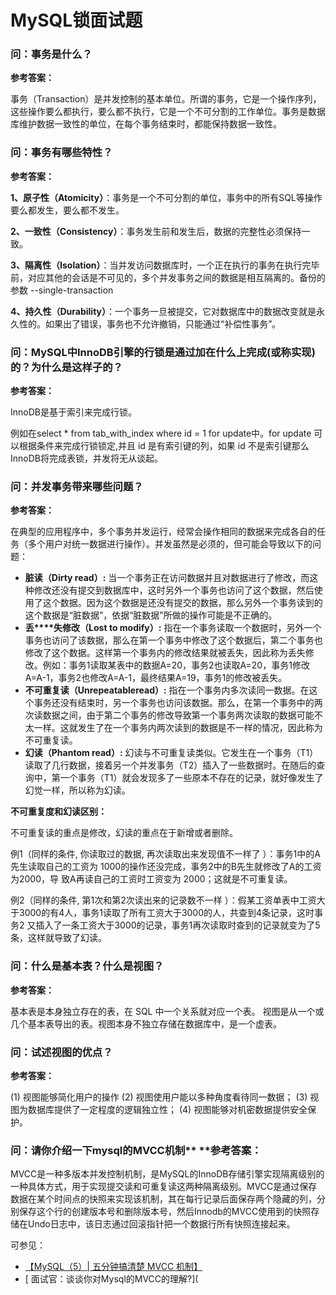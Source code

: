 # MySQL锁面试题
### 问：事务是什么？

**参考答案：**

事务（Transaction）是并发控制的基本单位。所谓的事务，它是一个操作序列，这些操作要么都执行，要么都不执行，它是一个不可分割的工作单位。事务是数据库维护数据一致性的单位，在每个事务结束时，都能保持数据一致性。



### 问：事务有哪些特性？

**参考答案：**  

**1、原子性（Atomicity）**：事务是一个不可分割的单位，事务中的所有SQL等操作要么都发生，要么都不发生。

**2、一致性（Consistency）**：事务发生前和发生后，数据的完整性必须保持一致。

**3、隔离性（Isolation）**：当并发访问数据库时，一个正在执行的事务在执行完毕前，对应其他的会话是不可见的，多个并发事务之间的数据是相互隔离的。备份的参数 --single-transaction

**4、持久性（Durability）**：一个事务一旦被提交，它对数据库中的数据改变就是永久性的。如果出了错误，事务也不允许撤销，只能通过“补偿性事务”。





### 问：MySQL中InnoDB引擎的行锁是通过加在什么上完成(或称实现)的？为什么是这样子的？

**参考答案：**

InnoDB是基于索引来完成行锁。

例如在select * from tab_with_index where id = 1 for update中。for update 可以根据条件来完成行锁锁定,并且 id 是有索引键的列，如果 id 不是索引键那么InnoDB将完成表锁，并发将无从谈起。



### **问：并发事务带来哪些问题？**

**参考答案：**

在典型的应用程序中，多个事务并发运行，经常会操作相同的数据来完成各自的任务（多个用户对统一数据进行操作）。并发虽然是必须的，但可能会导致以下的问题：

- **脏读（Dirty read）:** 当一个事务正在访问数据并且对数据进行了修改，而这种修改还没有提交到数据库中，这时另外一个事务也访问了这个数据，然后使用了这个数据。因为这个数据是还没有提交的数据，那么另外一个事务读到的这个数据是“脏数据”，依据“脏数据”所做的操作可能是不正确的。
- **丢****失修改（Lost to modify）:** 指在一个事务读取一个数据时，另外一个事务也访问了该数据，那么在第一个事务中修改了这个数据后，第二个事务也修改了这个数据。这样第一个事务内的修改结果就被丢失，因此称为丢失修改。例如：事务1读取某表中的数据A=20，事务2也读取A=20，事务1修改A=A-1，事务2也修改A=A-1，最终结果A=19，事务1的修改被丢失。
- **不可重复读（Unrepeatableread）:** 指在一个事务内多次读同一数据。在这个事务还没有结束时，另一个事务也访问该数据。那么，在第一个事务中的两次读数据之间，由于第二个事务的修改导致第一个事务两次读取的数据可能不太一样。这就发生了在一个事务内两次读到的数据是不一样的情况，因此称为不可重复读。
- **幻读（Phantom read）:** 幻读与不可重复读类似。它发生在一个事务（T1）读取了几行数据，接着另一个并发事务（T2）插入了一些数据时。在随后的查询中，第一个事务（T1）就会发现多了一些原本不存在的记录，就好像发生了幻觉一样，所以称为幻读。



**不可重复度和幻读区别：**

不可重复读的重点是修改，幻读的重点在于新增或者删除。

例1（同样的条件, 你读取过的数据, 再次读取出来发现值不一样了 ）：事务1中的A先生读取自己的工资为 1000的操作还没完成，事务2中的B先生就修改了A的工资为2000，导 致A再读自己的工资时工资变为 2000；这就是不可重复读。

例2（同样的条件, 第1次和第2次读出来的记录数不一样 ）：假某工资单表中工资大于3000的有4人，事务1读取了所有工资大于3000的人，共查到4条记录，这时事务2 又插入了一条工资大于3000的记录，事务1再次读取时查到的记录就变为了5条，这样就导致了幻读。



### 问：什么是基本表？什么是视图？

**参考答案：**

基本表是本身独立存在的表，在 SQL 中一个关系就对应一个表。 视图是从一个或几个基本表导出的表。视图本身不独立存储在数据库中，是一个虚表。



### 问：试述视图的优点？

**参考答案：**

(1) 视图能够简化用户的操作 (2) 视图使用户能以多种角度看待同一数据； (3) 视图为数据库提供了一定程度的逻辑独立性； (4) 视图能够对机密数据提供安全保护。



### 问：请你介绍一下mysql的MVCC机制** ****参考答案：**

MVCC是一种多版本并发控制机制，是MySQL的InnoDB存储引擎实现隔离级别的一种具体方式，用于实现提交读和可重复读这两种隔离级别。MVCC是通过保存数据在某个时间点的快照来实现该机制，其在每行记录后面保存两个隐藏的列，分别保存这个行的创建版本号和删除版本号，然后Innodb的MVCC使用到的快照存储在Undo日志中，该日志通过回滚指针把一个数据行所有快照连接起来。

 可参见：

- [【MySQL（5）| 五分钟搞清楚 MVCC 机制】](https://juejin.im/post/5c68a4056fb9a049e063e0ab)
- [ 面试官：谈谈你对Mysql的MVCC的理解?](
